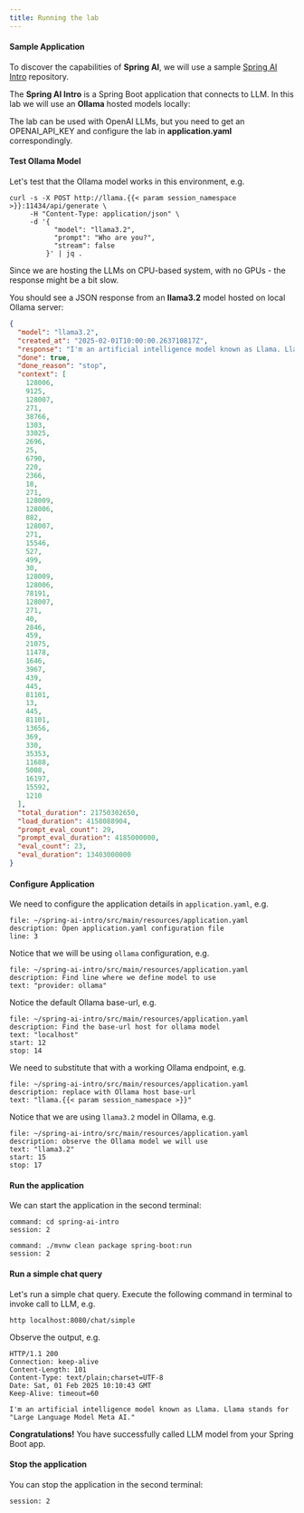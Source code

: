 ```yaml
---
title: Running the lab
---
```


#### Sample Application

To discover the capabilities of **Spring AI**, we will use a sample
[Spring AI Intro](https://github.com/nevenc/spring-ai-intro) repository.

The **Spring AI Intro** is a Spring Boot application that connects to LLM.
In this lab we will use an **Ollama** hosted models locally:

The lab can be used with OpenAI LLMs, but you need to get an OPENAI_API_KEY
and configure the lab in **application.yaml** correspondingly.

#### Test Ollama Model

Let's test that the Ollama model works in this environment, e.g.

```execute
curl -s -X POST http://llama.{{< param session_namespace >}}:11434/api/generate \
     -H "Content-Type: application/json" \
     -d '{
           "model": "llama3.2",
           "prompt": "Who are you?",
           "stream": false
         }' | jq .
```

Since we are hosting the LLMs on CPU-based system, with no GPUs - the response might
be a bit slow.

You should see a JSON response from an **llama3.2** model hosted on local Ollama server:

```json
{
  "model": "llama3.2",
  "created_at": "2025-02-01T10:00:00.263710817Z",
  "response": "I'm an artificial intelligence model known as Llama. Llama stands for \"Large Language Model Meta AI.\"",
  "done": true,
  "done_reason": "stop",
  "context": [
    128006,
    9125,
    128007,
    271,
    38766,
    1303,
    33025,
    2696,
    25,
    6790,
    220,
    2366,
    18,
    271,
    128009,
    128006,
    882,
    128007,
    271,
    15546,
    527,
    499,
    30,
    128009,
    128006,
    78191,
    128007,
    271,
    40,
    2846,
    459,
    21075,
    11478,
    1646,
    3967,
    439,
    445,
    81101,
    13,
    445,
    81101,
    13656,
    369,
    330,
    35353,
    11688,
    5008,
    16197,
    15592,
    1210
  ],
  "total_duration": 21750302650,
  "load_duration": 4158088904,
  "prompt_eval_count": 29,
  "prompt_eval_duration": 4185000000,
  "eval_count": 23,
  "eval_duration": 13403000000
}
```

#### Configure Application

We need to configure the application details in `application.yaml`, e.g.

```editor:open-file
file: ~/spring-ai-intro/src/main/resources/application.yaml
description: Open application.yaml configuration file
line: 3
```

Notice that we will be using `ollama` configuration, e.g.

```editor:select-matching-text
file: ~/spring-ai-intro/src/main/resources/application.yaml
description: Find line where we define model to use
text: "provider: ollama"
```

Notice the default Ollama base-url, e.g. 

```editor:select-matching-text
file: ~/spring-ai-intro/src/main/resources/application.yaml
description: Find the base-url host for ollama model 
text: "localhost"
start: 12
stop: 14
```

We need to substitute that with a working Ollama endpoint, e.g.

```editor:replace-text-selection
file: ~/spring-ai-intro/src/main/resources/application.yaml
description: replace with Ollama host base-url
text: "llama.{{< param session_namespace >}}"
```

Notice that we are using `llama3.2` model in Ollama, e.g.

```editor:select-matching-text
file: ~/spring-ai-intro/src/main/resources/application.yaml
description: observe the Ollama model we will use
text: "llama3.2"
start: 15
stop: 17
```

#### Run the application

We can start the application in the second terminal:

```terminal:execute
command: cd spring-ai-intro
session: 2
```

```terminal:execute
command: ./mvnw clean package spring-boot:run
session: 2
```

#### Run a simple chat query

Let's run a simple chat query. Execute the following command in terminal to invoke call to LLM, e.g.

```execute
http localhost:8080/chat/simple
```

Observe the output, e.g.

```text
HTTP/1.1 200 
Connection: keep-alive
Content-Length: 101
Content-Type: text/plain;charset=UTF-8
Date: Sat, 01 Feb 2025 10:10:43 GMT
Keep-Alive: timeout=60

I'm an artificial intelligence model known as Llama. Llama stands for "Large Language Model Meta AI."
```

**Congratulations!** You have successfully called LLM model from your Spring Boot app.

#### Stop the application

You can stop the application in the second terminal:

```terminal:interrupt
session: 2
```
